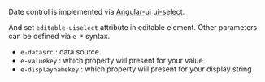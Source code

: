 Date control is implemented via [Angular-ui ui-select](https://github.com/angular-ui/ui-select/).  

And set `editable-uiselect` attribute in editable element.
Other parameters can be defined via `e-*` syntax.

* `e-datasrc` : data source
* `e-valuekey` : which property will present for your value
* `e-displaynamekey` : which property will present for your display string